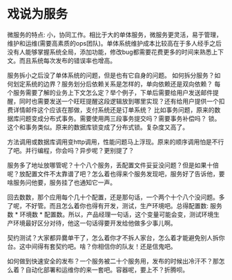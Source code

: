 # 戏说为服务

微服务的特点: 小，协同工作。相比于大的单体服务，微服务更灵活，易于管理，维护和运维(需要高素质的ops团队)。单体系统维护成本比较高在于多人经手之后没有人能够掌握系统全局，添加功能，修改bug都需要花费更多的时间来熟悉上下文。而且系统每次发布的错误率也增高。

 服务拆小之后没了单体系统的问题，但是也有它自身的问题。
如何拆分服务？如何划定系统的边界？服务划分后依赖关系是怎样的，单向依赖还是双向依赖？
每个服务需要了解的业务上下文怎么定？举个例子，下单后需要给用户发送邮件提醒，同时也需要发送一个旺旺提醒这段逻辑放到哪里实现？还有给用户提供一个扣费详情邮件这个应该在那做，支付系统还是订单系统？
比如事务问题，原来的数据库问题变成分布式事务。需要使用两三段事务提交吗？需要事务补偿吗？
锁。这个和事务类似。原来的数据库锁变成了分布式锁。复杂度又高了。

方法调用或数据库调用变http调用，性能问题马上浮现。原来的顺序调用怕是不行了吧。并行编程，你会吗？异步呢？更别提了？

服务多了地址放哪管呢？十个八个服务，丢配置文件妥妥没问题？但是如果十倍呢？放配置文件不太靠谱了吧？怎么着也得来个服务发现吧，服务好了告诉他，要啥服务问他要，服务挂了也通知它一声。

回去数数，那个应用每个几十个配置，还是那句话，一个两个十个八个没问题。多了呢，不好管。而且怎么着你也得有开发，测试，生产环境吧。总得配置数: 服务数 * 环境数 * 配置数。所以，产品经理一句话，这个变量可能会变，测试环境生产环境最好区分对待，他这一句话得要开发给他做多少事儿啊。

契约测试？大家都异爨单干了，怎么着你才不拆人家台，怎么着才能避免别人拆你台。这中间得有套契约吧。啥？你相信你的队友！还是信鬼吧。

如何做到快速安全的发布？一个服务被二十个服务用，发布的时候出冷汗不？那怎么着？自动化部署和运维你的来一套吧。容器呢，要上不？折腾呗。
